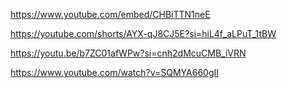 <Embed slots="video" />

https://www.youtube.com/embed/CHBiTTN1neE

<Embed slots="video" />

https://youtube.com/shorts/AYX-qJ8CJ5E?si=hiL4f_aLPuT_1tBW

<Embed slots="video" />

https://youtu.be/b7ZC01afWPw?si=cnh2dMcuCMB_iVRN

<Embed slots="video" />

https://www.youtube.com/watch?v=SQMYA660gII
